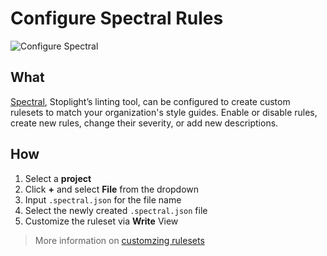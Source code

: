 # Configure Spectral Rules 

![Configure Spectral](../assets/images/spectral-config.png)

## What 
[Spectral](https://stoplight.io/p/docs/gh/stoplightio/spectral), Stoplight’s linting tool, can be configured to create custom rulesets to match your organization's style guides. Enable or disable rules, create new rules, change their severity, or add new descriptions.

## How 
1. Select a **project** 
2. Click **+** and select **File** from the dropdown 
3. Input ```.spectral.json``` for the file name 
4. Select the newly created ```.spectral.json``` file 
5. Customize the ruleset via **Write** View 

> More information on [customzing rulesets](https://stoplight.io/p/docs/gh/stoplightio/spectral/docs/getting-started/rulesets.md) 
